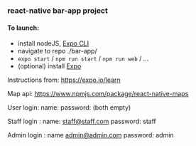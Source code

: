 ### react-native bar-app project

#### To launch:
- install nodeJS, [Expo CLI](https://reactnative.dev/docs/environment-setup)
- navigate to repo ./bar-app/
- `expo start` / `npm run start` / `npm run web` / ...
- (optional) install [Expo](https://play.google.com/store/apps/details?id=host.exp.exponent&hl=en)

Instructions from: https://expo.io/learn

Map api: https://www.npmjs.com/package/react-native-maps

User login: name: password: (both empty)

Staff login : name: staff@staff.com password: staff

Admin login : name admin@admin.com password: admin
